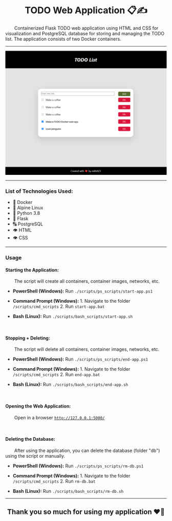 <h1 align=center>TODO Web Application 📋✍️</h1>

&emsp;&emsp;Containerized Flask TODO web application using HTML and CSS for visualization and PostgreSQL database for storing and managing the TODO list. The application consists of two Docker containers.

<hr>

<img src="demo_img/demo_img_small.png">

<hr>

### List of Technologies Used:

- 🐳 Docker
- 🐧 Alpine Linux
- 🐍 Python 3.8
- 🍾 Flask
- 🔠 PostgreSQL
- 👁️ HTML
- 👁️ CSS

<hr>

### Usage
#### Starting the Application:
&emsp;&emsp;The script will create all containers, container images, networks, etc.

- <b>PowerShell (Windows):</b> Run <code>./scripts/ps_scripts/start-app.ps1</code>

- <b>Command Prompt (Windows):</b> 1. Navigate to the folder <code>/scripts/cmd_scripts</code> 2. Run <code>start-app.bat</code>

- <b>Bash (Linux):</b> Run <code>./scripts/bash_scripts/start-app.sh</code>

<br>

#### Stopping + Deleting:
&emsp;&emsp;The script will delete all containers, container images, networks, etc.

- <b>PowerShell (Windows):</b> Run <code>./scripts/ps_scripts/end-app.ps1</code>

- <b>Command Prompt (Windows):</b> 1. Navigate to the folder <code>/scripts/cmd_scripts</code> 2. Run <code>end-app.bat</code>

- <b>Bash (Linux):</b> Run <code>./scripts/bash_scripts/end-app.sh</code>

<br>

#### Opening the Web Application:
&emsp;&emsp;Open in a browser <code>http://127.0.0.1:5000/</code>

<br>

#### Deleting the Database:
&emsp;&emsp;After using the application, you can delete the database (folder "db") using the script or manually.

- <b>PowerShell (Windows):</b> Run <code>./scripts/ps_scripts/rm-db.ps1</code>

- <b>Command Prompt (Windows):</b> 1. Navigate to the folder <code>/scripts/cmd_scripts</code> 2. Run <code>rm-db.bat</code>

- <b>Bash (Linux):</b> Run <code>./scripts/bash_scripts/rm-db.sh</code>

<hr>

<h2 align=center>Thank you so much for using my application ❤️🐳</h2>
